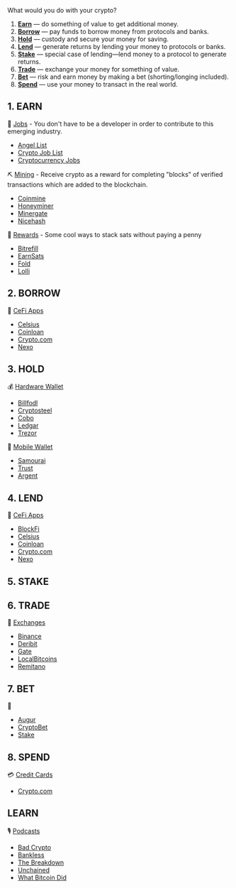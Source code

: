What would you do with your crypto?

1. [**Earn**](#1-earn) — do something of value to get additional money.
2. [**Borrow**](#2-borrow) — pay funds to borrow money from protocols and banks.
3. [**Hold**](#3-hold) — custody and secure your money for saving.
4. [**Lend**](#4=lend) — generate returns by lending your money to protocols or banks.
5. [**Stake**](#5-stake) — special case of lending—lend money to a protocol to generate returns.
6. [**Trade**](#6-trade) — exchange your money for something of value.
7. [**Bet**](#7-bet) — risk and earn money by making a bet (shorting/longing included).
8. [**Spend**](#8-spend) — use your money to transact in the real world.

## 1. EARN ##
💼
<ins>Jobs</ins> - You don't have to be a developer in order to contribute to this emerging industry.
- [Angel List](https://angel.co/blockchains/jobs)
- [Crypto Job List](https://cryptojobslist.com)
- [Cryptocurrency Jobs](https://cryptocurrencyjobs.co)

⛏
<ins>Mining</ins> - Receive crypto as a reward for completing "blocks" of verified transactions which are added to the blockchain.
- [Coinmine](https://coinmine.com)
- [Honeyminer](http://bit.ly/download-honeyminer)
- [Minergate](http://bit.ly/try-minergate)
- [Nicehash](http://bit.ly/try-nicehash)

🙌 
<ins>Rewards</ins> - Some cool ways to stack sats without paying a penny
- [Bitrefill](https://bit.ly/bit-refill) 
- [EarnSats](https://bit.ly/earn-sats)
- [Fold](https://bit.ly/fold-app) 
- [Lolli](https://bit.ly/get-lolli)

## 2. BORROW ##
🏦
<ins>CeFi Apps</ins> 
- [Celsius](http://bit.ly/celsius-app)
- [Coinloan](http://bit.ly/try-coinloan)
- [Crypto.com](http://bit.ly/try-cryptodotcom)
- [Nexo](http://bit.ly/try-nexo)

## 3. HOLD ##
💰
<ins>Hardware Wallet</ins>  
- [Billfodl](http://bit.ly/try-billfodl)
- [Cryptosteel](http://bit.ly/try-cryptosteel)
- [Cobo](http://bit.ly/try-cobo-wallet)
- [Ledgar](https://www.ledgerwallet.com)
- [Trezor](https://trezor.io)

📱
<ins>Mobile Wallet</ins>  
- [Samourai](https://samouraiwallet.com)
- [Trust](https://trustwallet.com)
- [Argent](https://www.argent.xyz)



## 4. LEND ##
🏦
<ins>CeFi Apps</ins> 
- [BlockFi](http://bit.ly/blockfi)
- [Celsius](http://bit.ly/celsius-app)
- [Coinloan](http://bit.ly/try-coinloan)
- [Crypto.com](http://bit.ly/try-cryptodotcom)
- [Nexo](http://bit.ly/try-nexo)

## 5. STAKE ##

## 6. TRADE ##

💱
<ins>Exchanges</ins>
- [Binance](http://bit.ly/binance-crypto-exchange)
- [Deribit](http://bit.ly/try-deribit)
- [Gate](http://bit.ly/gate-exchange)
- [LocalBitcoins](http://bit.ly/localbitcoinsdotcom)
- [Remitano](http://bit.ly/try-Remitano)


## 7. BET ##
🎲
- [Augur](http://bit.ly/augur-prediction)
- [CryptoBet](http://bit.ly/try-cryptobet)
- [Stake](https://stake.com/?c=f78d0a1943)



## 8. SPEND ##
💳
<ins>Credit Cards</ins>
- [Crypto.com](http://bit.ly/try-cryptodotcom)


## LEARN ##
🎙
<ins>Podcasts</ins>
- [Bad Crypto](https://badcryptopodcast.com)
- [Bankless](http://podcast.banklesshq.com)
- [The Breakdown](https://nlwcrypto.libsyn.com)
- [Unchained](http://unchainedpodcast.co)
- [What Bitcoin Did](https://www.whatbitcoindid.com/podcast)


